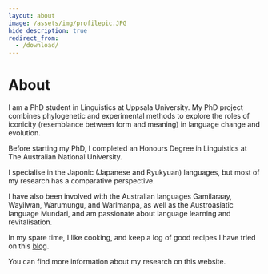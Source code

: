 ```yaml
---
layout: about
image: /assets/img/profilepic.JPG
hide_description: true
redirect_from:
  - /download/
---
```


# About

<!--author-->

I am a PhD student in Linguistics at Uppsala University. My PhD project combines phylogenetic and experimental methods to explore the roles of iconicity (resemblance between form and meaning) in language change and evolution. 

Before starting my PhD, I completed an Honours Degree in Linguistics at The Australian National University.

I specialise in the Japonic (Japanese and Ryukyuan) languages, but most of my research has a comparative perspective.

I have also been involved with the Australian languages Gamilaraay, Wayilwan, Warumungu, and Warlmanpa, as well as the Austroasiatic language Mundari, and am passionate about language learning and revitalisation.

In my spare time, I like cooking, and keep a log of good recipes I have tried on this [blog](https://www.honestcookingblog.com/).

You can find more information about my research on this website. 

